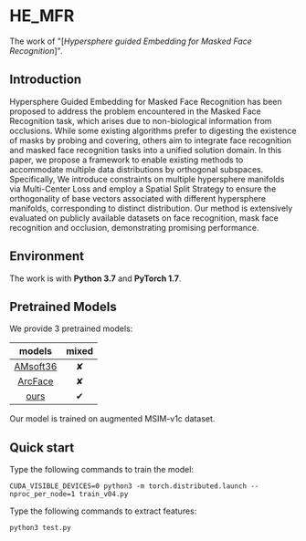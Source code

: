 # HE_MFR

The work of "[*Hypersphere guided Embedding for Masked Face Recognition*]".

## Introduction
Hypersphere Guided Embedding for Masked Face Recognition has been proposed to address the problem encountered in the Masked Face Recognition task, which arises due to non-biological information from occlusions. While some existing algorithms prefer to digesting the existence of masks by probing and covering, others aim to integrate face recognition and masked face recognition tasks into a unified solution domain. In this paper, we propose a framework to enable existing methods to accommodate multiple data distributions by orthogonal subspaces. Specifically, We introduce constraints on multiple hypersphere manifolds via Multi-Center Loss and employ a Spatial Split Strategy to ensure the orthogonality of base vectors associated with different hypersphere manifolds, corresponding to distinct distribution. Our method is extensively evaluated on publicly
available datasets on face recognition, mask face recognition and occlusion, demonstrating promising performance.

## Environment
The work is with **Python 3.7** and **PyTorch 1.7**.

## Pretrained Models

We provide 3 pretrained models:

| models | mixed |
| :-----:| :----: |
| [AMsoft36](https://pan.baidu.com/s/1D_bbmqalshR09dWFuc6N4g?pwd=xsd3) | ✘ |
| [ArcFace](https://pan.baidu.com/s/11s9cHa_WjUsOKDmHBUB_-w?pwd=r52s) | ✘ |
| [ours](https://pan.baidu.com/s/1oiJfHELEVfKR18s-HE23Ww?pwd=roxu) | ✔ |

Our model is trained on augmented MSIM-v1c dataset.


## Quick start
Type the following commands to train the model:
```
CUDA_VISIBLE_DEVICES=0 python3 -m torch.distributed.launch --nproc_per_node=1 train_v04.py
```
Type the following commands to extract features:
```
python3 test.py
```

